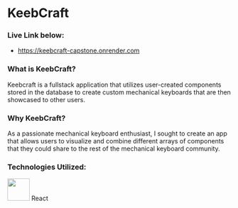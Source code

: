 # KeebCraft

### Live Link below:
- https://keebcraft-capstone.onrender.com


### What is KeebCraft?
Keebcraft is a fullstack application that utilizes user-created components stored in the database to create custom mechanical keyboards that are then showcased to other users. 

### Why KeebCraft?
As a passionate mechanical keyboard enthusiast, I sought to create an app that allows users to visualize and combine different arrays of components that they could share
to the rest of the mechanical keyboard community.

### Technologies Utilized:
<div>
  <img src='https://user-images.githubusercontent.com/25181517/183897015-94a058a6-b86e-4e42-a37f-bf92061753e5.png' width='50' height= '50'>
  React
</div>

